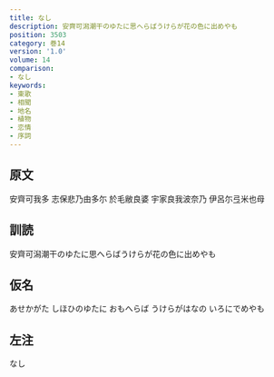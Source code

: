 ```yaml
---
title: なし
description: 安齊可潟潮干のゆたに思へらばうけらが花の色に出めやも
position: 3503
category: 巻14
version: '1.0'
volume: 14
comparison:
- なし
keywords:
- 東歌
- 相聞
- 地名
- 植物
- 恋情
- 序詞
---
```


## 原文

安齊可我多 志保悲乃由多尓 於毛敝良婆 宇家良我波奈乃 伊呂尓弖米也母

## 訓読

安齊可潟潮干のゆたに思へらばうけらが花の色に出めやも

## 仮名

あせかがた しほひのゆたに おもへらば うけらがはなの いろにでめやも

## 左注

なし
